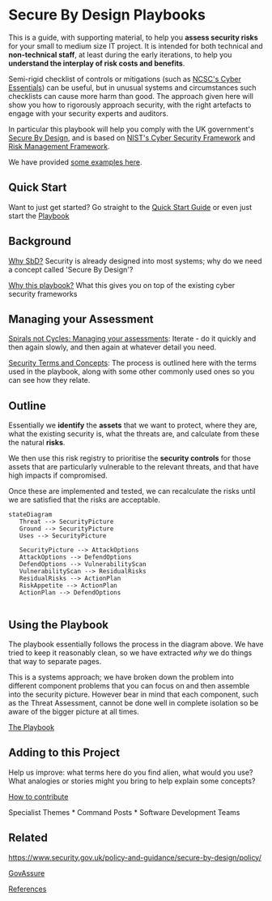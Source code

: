 # Secure By Design Playbooks

This is a guide, with supporting material, to help you **assess security risks** for your small to medium size IT project.  It is intended for both technical and **non-technical staff**, at least during the early iterations, to help you **understand the interplay of risk costs and benefits**.

Semi-rigid checklist of controls or mitigations (such as [NCSC's Cyber Essentials](https://www.ncsc.gov.uk/cyberessentials/)) can be useful, but in unusual systems and circumstances such checklists can cause more harm than good.  The approach given here will show you how to rigorously approach security, with the right artefacts to engage with your security experts and auditors. 

In particular this playbook will help you comply with the UK government's [Secure By Design](https://www.security.gov.uk/policy-and-guidance/secure-by-design/), and is based on [NIST's Cyber Security Framework](https://www.nist.gov/cyberframework) and [Risk Management Framework](https://csrc.nist.gov/projects/risk-management/about-rmf).

We have provided [some examples here](./examples/).

## Quick Start

Want to just get started? Go straight to the [Quick Start Guide](QuickStart.md) or even just start the [Playbook](Playbook.md)

## Background 

[Why SbD?](about/WhySbD.md)  Security is already designed into most systems; why do we need a concept called 'Secure By Design'? 

[Why this playbook?](about/WhyPlaybook.md)  What this gives you on top of the existing cyber security frameworks

## Managing your Assessment

[Spirals not Cycles: Managing your assessments](./manage/SpiralNotCycle.md): Iterate - do it quickly and then again slowly, and then again at whatever detail you need. 

[Security Terms and Concepts](./explain/TermsAndConcepts.md):  The process is outlined here with the terms used in the playbook, along with some other commonly used ones so you can see how they relate. 

## Outline

Essentially we **identify** the **assets** that we want to protect, where they are, what the existing security is, what the threats are, and calculate from these the natural **risks**.

We then use this risk registry to prioritise the **security controls** for those assets that are particularly vulnerable to the relevant threats, and that have high impacts if compromised. 

Once these are implemented and tested, we can recalculate the risks until we are satisfied that the risks are acceptable.  


```mermaid
stateDiagram
   Threat --> SecurityPicture
   Ground --> SecurityPicture
   Uses --> SecurityPicture

   SecurityPicture --> AttackOptions
   AttackOptions --> DefendOptions
   DefendOptions --> VulnerabilityScan
   VulnerabilityScan --> ResidualRisks
   ResidualRisks --> ActionPlan
   RiskAppetite --> ActionPlan
   ActionPlan --> DefendOptions


```



## Using the Playbook

The playbook essentially follows the process in the diagram above. We have tried to keep it reasonably clean, so we have extracted *why* we do things that way to separate pages.  

This is a systems approach; we have broken down the problem into different component problems that you can focus on and then assemble into the security picture. However bear in mind that each component, such as the Threat Assessment, cannot be done well in complete isolation so be aware of the bigger picture at all times.

[The Playbook](Playbook.md)

## Adding to this Project

Help us improve: what terms here do you find alien, what would you use? What analogies or stories might you bring to help explain some concepts?

[How to contribute](special/Contribute.md)

  Specialist Themes
      * Command Posts
            * Software Development Teams

## Related

https://www.security.gov.uk/policy-and-guidance/secure-by-design/policy/

[GovAssure](https://www.security.gov.uk/policy-and-guidance/govassure/)

[References](about/References.md)
